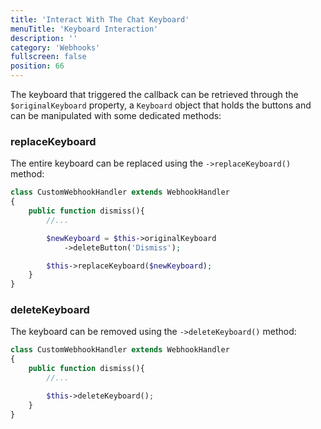 ```yaml
---
title: 'Interact With The Chat Keyboard'
menuTitle: 'Keyboard Interaction'
description: ''
category: 'Webhooks'
fullscreen: false 
position: 66
---
```



The keyboard that triggered the callback can be retrieved through the `$originalKeyboard` property, a `Keyboard` object that holds the buttons and can be manipulated with some dedicated methods:

### replaceKeyboard

The entire keyboard can be replaced using the `->replaceKeyboard()` method:

```php
class CustomWebhookHandler extends WebhookHandler
{
    public function dismiss(){
        //...

        $newKeyboard = $this->originalKeyboard
            ->deleteButton('Dismiss'); 

        $this->replaceKeyboard($newKeyboard);
    }
}
```

### deleteKeyboard

The keyboard can be removed using the `->deleteKeyboard()` method:

```php
class CustomWebhookHandler extends WebhookHandler
{
    public function dismiss(){
        //...

        $this->deleteKeyboard();
    }
}
```
